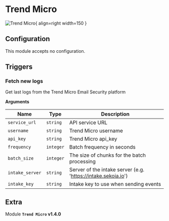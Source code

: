 # Trend Micro

![Trend Micro](/assets/playbooks/library/trend-micro.png){ align=right width=150 }



## Configuration

This module accepts no configuration.

## Triggers

### Fetch new logs

Get last logs from the Trend Micro Email Security platform

**Arguments**

| Name      |  Type   |  Description  |
| --------- | ------- | --------------------------- |
| `service_url` | `string` | API service URL |
| `username` | `string` | Trend Micro username |
| `api_key` | `string` | Trend Micro api_key |
| `frequency` | `integer` | Batch frequency in seconds |
| `batch_size` | `integer` | The size of chunks for the batch processing |
| `intake_server` | `string` | Server of the intake server (e.g. 'https://intake.sekoia.io') |
| `intake_key` | `string` | Intake key to use when sending events |


## Extra

Module **`Trend Micro` v1.4.0**